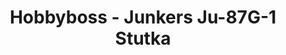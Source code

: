 ---
layout: product
title: "Hobbyboss - Junkers Ju-87G-1 Stutka"
price: "1300" 
desc: "N/A"
img_path: "/assets/img/HB80287.jpg"
brand: "N/A"
available: false
special_offer: false
new: false
soon: false
cat: "010000"
subcat: "013500"
subsubcat: "0N/A"
sifra: "HB80287"
popular: false
---